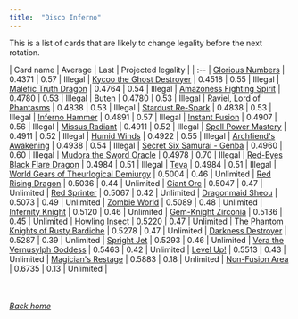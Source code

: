 ```yaml
---
title:  "Disco Inferno"
---
```


This is a list of cards that are likely to change legality before the next rotation.

| Card name | Average | Last | Projected legality |
| :-- |
[Glorious Numbers](https://db.ygoprodeck.com/card/?search=Glorious%20Numbers) | 0.4371 | 0.57 | Illegal |
[Kycoo the Ghost Destroyer](https://db.ygoprodeck.com/card/?search=Kycoo%20the%20Ghost%20Destroyer) | 0.4518 | 0.55 | Illegal |
[Malefic Truth Dragon](https://db.ygoprodeck.com/card/?search=Malefic%20Truth%20Dragon) | 0.4764 | 0.54 | Illegal |
[Amazoness Fighting Spirit](https://db.ygoprodeck.com/card/?search=Amazoness%20Fighting%20Spirit) | 0.4780 | 0.53 | Illegal |
[Buten](https://db.ygoprodeck.com/card/?search=Buten) | 0.4780 | 0.53 | Illegal |
[Raviel, Lord of Phantasms](https://db.ygoprodeck.com/card/?search=Raviel,%20Lord%20of%20Phantasms) | 0.4838 | 0.53 | Illegal |
[Stardust Re-Spark](https://db.ygoprodeck.com/card/?search=Stardust%20Re-Spark) | 0.4838 | 0.53 | Illegal |
[Inferno Hammer](https://db.ygoprodeck.com/card/?search=Inferno%20Hammer) | 0.4891 | 0.57 | Illegal |
[Instant Fusion](https://db.ygoprodeck.com/card/?search=Instant%20Fusion) | 0.4907 | 0.56 | Illegal |
[Missus Radiant](https://db.ygoprodeck.com/card/?search=Missus%20Radiant) | 0.4911 | 0.52 | Illegal |
[Spell Power Mastery](https://db.ygoprodeck.com/card/?search=Spell%20Power%20Mastery) | 0.4911 | 0.52 | Illegal |
[Humid Winds](https://db.ygoprodeck.com/card/?search=Humid%20Winds) | 0.4922 | 0.55 | Illegal |
[Archfiend's Awakening](https://db.ygoprodeck.com/card/?search=Archfiend's%20Awakening) | 0.4938 | 0.54 | Illegal |
[Secret Six Samurai - Genba](https://db.ygoprodeck.com/card/?search=Secret%20Six%20Samurai%20-%20Genba) | 0.4960 | 0.60 | Illegal |
[Mudora the Sword Oracle](https://db.ygoprodeck.com/card/?search=Mudora%20the%20Sword%20Oracle) | 0.4978 | 0.70 | Illegal |
[Red-Eyes Black Flare Dragon](https://db.ygoprodeck.com/card/?search=Red-Eyes%20Black%20Flare%20Dragon) | 0.4984 | 0.51 | Illegal |
[Teva](https://db.ygoprodeck.com/card/?search=Teva) | 0.4984 | 0.51 | Illegal |
[World Gears of Theurlogical Demiurgy](https://db.ygoprodeck.com/card/?search=World%20Gears%20of%20Theurlogical%20Demiurgy) | 0.5004 | 0.46 | Unlimited |
[Red Rising Dragon](https://db.ygoprodeck.com/card/?search=Red%20Rising%20Dragon) | 0.5036 | 0.44 | Unlimited |
[Giant Orc](https://db.ygoprodeck.com/card/?search=Giant%20Orc) | 0.5047 | 0.47 | Unlimited |
[Red Sprinter](https://db.ygoprodeck.com/card/?search=Red%20Sprinter) | 0.5067 | 0.42 | Unlimited |
[Dragonmaid Sheou](https://db.ygoprodeck.com/card/?search=Dragonmaid%20Sheou) | 0.5073 | 0.49 | Unlimited |
[Zombie World](https://db.ygoprodeck.com/card/?search=Zombie%20World) | 0.5089 | 0.48 | Unlimited |
[Infernity Knight](https://db.ygoprodeck.com/card/?search=Infernity%20Knight) | 0.5120 | 0.46 | Unlimited |
[Gem-Knight Zirconia](https://db.ygoprodeck.com/card/?search=Gem-Knight%20Zirconia) | 0.5136 | 0.45 | Unlimited |
[Howling Insect](https://db.ygoprodeck.com/card/?search=Howling%20Insect) | 0.5220 | 0.47 | Unlimited |
[The Phantom Knights of Rusty Bardiche](https://db.ygoprodeck.com/card/?search=The%20Phantom%20Knights%20of%20Rusty%20Bardiche) | 0.5278 | 0.47 | Unlimited |
[Darkness Destroyer](https://db.ygoprodeck.com/card/?search=Darkness%20Destroyer) | 0.5287 | 0.39 | Unlimited |
[Spright Jet](https://db.ygoprodeck.com/card/?search=Spright%20Jet) | 0.5293 | 0.46 | Unlimited |
[Vera the Vernusylph Goddess](https://db.ygoprodeck.com/card/?search=Vera%20the%20Vernusylph%20Goddess) | 0.5463 | 0.42 | Unlimited |
[Level Up!](https://db.ygoprodeck.com/card/?search=Level%20Up!) | 0.5513 | 0.43 | Unlimited |
[Magician's Restage](https://db.ygoprodeck.com/card/?search=Magician's%20Restage) | 0.5883 | 0.18 | Unlimited |
[Non-Fusion Area](https://db.ygoprodeck.com/card/?search=Non-Fusion%20Area) | 0.6735 | 0.13 | Unlimited |

<br>

###### [Back home](index)